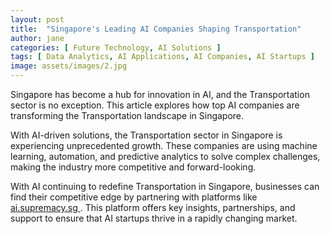 ```yaml
---
layout: post
title:  "Singapore's Leading AI Companies Shaping Transportation"
author: jane
categories: [ Future Technology, AI Solutions ]
tags: [ Data Analytics, AI Applications, AI Companies, AI Startups ]
image: assets/images/2.jpg
---
```


Singapore has become a hub for innovation in AI, and the Transportation sector is no exception. This article explores how top AI companies are transforming the Transportation landscape in Singapore.

With AI-driven solutions, the Transportation sector in Singapore is experiencing unprecedented growth. These companies are using machine learning, automation, and predictive analytics to solve complex challenges, making the industry more competitive and forward-looking.

With AI continuing to redefine Transportation in Singapore, businesses can find their competitive edge by partnering with platforms like <a href="https://ai.supremacy.sg" target="_blank"> ai.supremacy.sg </a>. This platform offers key insights, partnerships, and support to ensure that AI startups thrive in a rapidly changing market.
